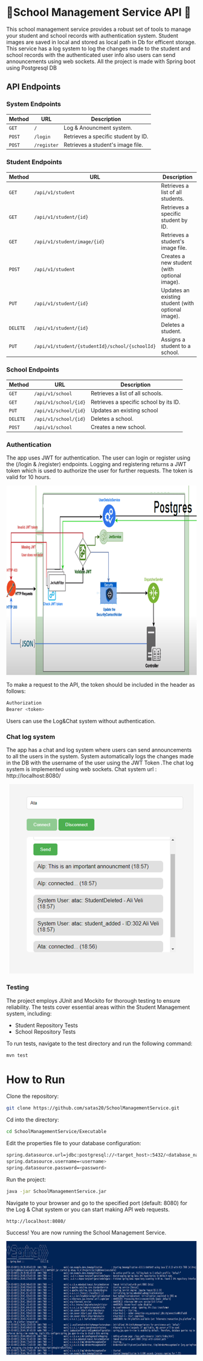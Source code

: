 # 🏫School Management Service API 🏫
This school management service provides a robust set of tools to manage your student and school records with authentication system. Student images are saved in local and stored as local path in Db for efficent storage.
This service has a log system to log the changes made to the student and school records with the authenticated user info  also users can send announcements using web sockets.  All the project is made with Spring boot using Postgresql DB

## API Endpoints
### System Endpoints
| Method | URL               | Description                         |
|--------|-------------------|-------------------------------------|
| `GET`  | `/` | Log & Anouncment system.            |
| `POST` | `/login`          | Retrieves a specific student by ID. |
| `POST`  | `/register`       | Retrieves a student's image file.   |



### Student Endpoints
| Method | URL | Description |
|---|---|---|
| `GET` | `/api/v1/student` | Retrieves a list of all students. |
| `GET` | `/api/v1/student/{id}` | Retrieves a specific student by ID. |
| `GET` | `/api/v1/student/image/{id}` | Retrieves a student's image file. |
| `POST` | `/api/v1/student` | Creates a new student (with optional image). |
| `PUT` | `/api/v1/student/{id}` | Updates an existing student (with optional image). |
| `DELETE` | `/api/v1/student/{id}` | Deletes a student. |
| `PUT` | `/api/v1/student/{studentId}/school/{schoolId}` | Assigns a student to a school. |

### School Endpoints

| Method | URL                   | Description                            |
|---|-----------------------|----------------------------------------|
| `GET` | `/api/v1/school`      | Retrieves a list of all schools.       |
| `GET` | `/api/v1/school/{id}` | Retrieves a specific school by its ID. |
| `PUT` | `/api/v1/school/{id}` | Updates an existing school             |
| `DELETE` | `/api/v1/school/{id}` | Deletes a school.                      |
| `POST` | `/api/v1/school` | Creates a new school.                  |

### Authentication 
The app uses JWT for authentication. The user can login or register using the  (/login & /register) endpoints. Logging and registering returns
a JWT token which is used to authorize the user for further requests. The token is valid for 10 hours.

<p align="center">

  <img src="Media/System.png" height= "500"> 

</p>
To make a request to the API, the token should be included in the header as follows:

```bash
Authorization
Bearer <token>
```
Users can use the Log&Chat system without authentication.

### Chat log system
 The app has a chat and log system where users can send   announcements to all the users in the system. 
  System automatically logs the changes made in the DB with the username of the user using the JWT Token .The chat log system is implemented using web sockets. Chat system url : http://localhost:8080/




<p align="center">
  
  <img src="Media/ChatLog.png" height= "500"> 
  
</p>

### Testing
The project employs JUnit and Mockito for thorough testing to ensure reliability. The tests cover essential areas within the Student Management system, including:
- Student Repository Tests
- School Repository Tests

To run tests, navigate to the test directory and run the following command:
```bash
mvn test
```

# How to Run
Clone the repository:
```bash
git clone https://github.com/satas20/SchoolManagementService.git
```
Cd into the directory:
```bash
cd SchoolManagementService/Executable
```

Edit the properties file to your database configuration:
```bash
spring.datasource.url=jdbc:postgresql://<target_host>:5432/<database_name>
spring.datasource.username=<username>
spring.datasource.password=<password>
```

Run the project:
```bash
java -jar SchoolManagementService.jar
```
Navigate to your browser and go to the specified port  (default: 8080) for the Log & Chat system or you can start making API web requests.
```
http://localhost:8080/
```
Success! You are now running the School Management Service.


<p align="center">
  <img src="Media/Console.png" height= "300">
</p>
